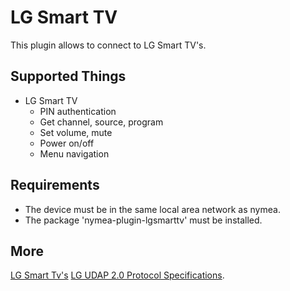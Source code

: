 # LG Smart TV

This plugin allows to connect to LG Smart TV's.

## Supported Things

* LG Smart TV
    * PIN authentication
    * Get channel, source, program
    * Set volume, mute
    * Power on/off
    * Menu navigation

## Requirements

* The device must be in the same local area network as nymea.
* The package 'nymea-plugin-lgsmarttv' must be installed.

## More

[LG Smart Tv's](http://www.lg.com/us/experience-tvs/smart-tv)
[LG UDAP 2.0 Protocol Specifications](http://developer.lgappstv.com/TV_HELP/index.jsp?topic=%2Flge.tvsdk.references.book%2Fhtml%2FUDAP%2FUDAP%2FLG+UDAP+2+0+Protocol+Specifications.htm).
